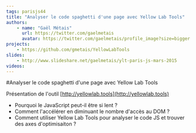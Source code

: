 ```yaml
---
tags: parisjs44
title: "Analyser le code spaghetti d'une page avec Yellow Lab Tools"
authors:
    - name: "Gaël Métais"
      url: https://twitter.com/gaelmetais
      avatar: https://twitter.com/gaelmetais/profile_image?size=bigger
projects:
    - https://github.com/gmetais/YellowLabTools
slides:
    - http://www.slideshare.net/gaelmetais/ylt-paris-js-mars-2015
videos:
---
```

#Analyser le code spaghetti d'une page avec Yellow Lab Tools

Présentation de l'outil [http://yellowlab.tools](http://yellowlab.tools)

 - Pourquoi le JavaScript peut-il être si lent ? 
 - Comment l'accélérer en diminuant le nombre d'accès au DOM ? 
 - Comment utiliser Yellow Lab Tools pour analyser le code JS et trouver des axes d'optimisaiton ?